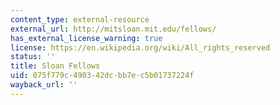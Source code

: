 ```yaml
---
content_type: external-resource
external_url: http://mitsloan.mit.edu/fellows/
has_external_license_warning: true
license: https://en.wikipedia.org/wiki/All_rights_reserved
status: ''
title: Sloan Fellows
uid: 075f779c-4903-42dc-bb7e-c5b01737224f
wayback_url: ''
---
```


